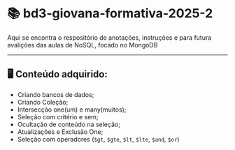 # 📚 bd3-giovana-formativa-2025-2

Aqui se encontra o respositório de anotações, instruções e para futura avalições das aulas de NoSQL, focado no MongoDB

---

## 🖥️ Conteúdo adquirido:

- Criando bancos de dados;
- Criando Coleção;
- Intersecção one(um) e many(muitos);
- Seleção com critério e sem;
- Ocultação de conteúdo na seleção;
- Atualizações e Exclusão One;
- Seleção com operadores (`$gt`, `$gte`, `$lt`, `$lte`, `$and`, `$or`)

